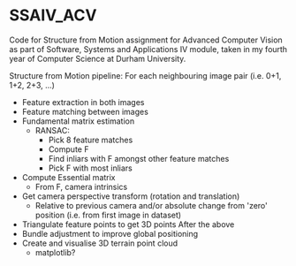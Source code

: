 # SSAIV_ACV
Code for Structure from Motion assignment for Advanced Computer Vision as part of Software, Systems and Applications IV module, taken in my fourth year of Computer Science at Durham University.

Structure from Motion pipeline:
For each neighbouring image pair (i.e. 0+1, 1+2, 2+3, ...)
- Feature extraction in both images
- Feature matching between images
- Fundamental matrix estimation
    - RANSAC:
        - Pick 8 feature matches
        - Compute F
        - Find inliars with F amongst other feature matches
        - Pick F with most inliars
- Compute Essential matrix
    - From F, camera intrinsics
- Get camera perspective transform (rotation and translation)
    - Relative to previous camera and/or absolute change from 'zero' position (i.e. from first image in dataset)
- Triangulate feature points to get 3D points
After the above
- Bundle adjustment to improve global positioning
- Create and visualise 3D terrain point cloud
    - matplotlib?
